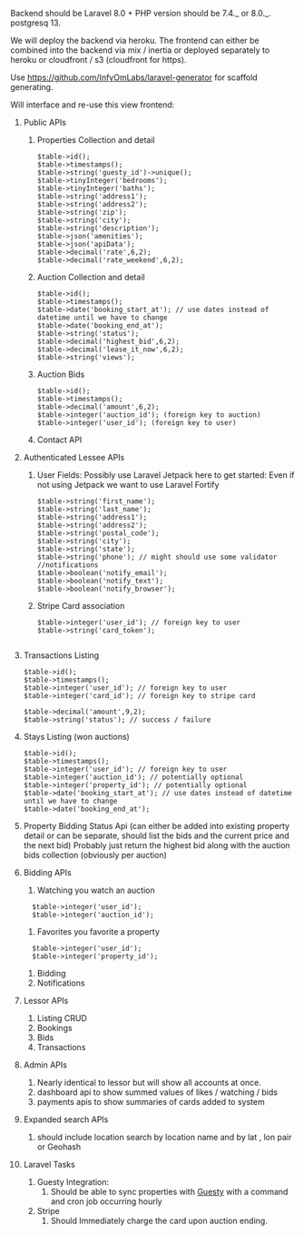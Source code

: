 Backend should be Laravel 8.0 + PHP version should be 7.4._ or 8.0._. postgresq 13.

We will deploy the backend via heroku. The frontend can either be combined into the backend via mix / inertia or deployed separately to heroku or cloudfront / s3 (cloudfront for https).

Use https://github.com/InfyOmLabs/laravel-generator for scaffold generating.

Will interface and re-use this view frontend:

1. Public APIs

   1. Properties Collection and detail


        ```
        $table->id();
        $table->timestamps();
        $table->string('guesty_id')->unique();
        $table->tinyInteger('bedrooms');
        $table->tinyInteger('baths');
        $table->string('address1');
        $table->string('address2');
        $table->string('zip');
        $table->string('city');
        $table->string('description');
        $table->json('amenities');
        $table->json('apiData');
        $table->decimal('rate',6,2);
        $table->decimal('rate_weekend',6,2);
        ```

    1. Auction Collection and detail


        ```
        $table->id();
        $table->timestamps();
        $table->date('booking_start_at'); // use dates instead of datetime until we have to change
        $table->date('booking_end_at');
        $table->string('status');
        $table->decimal('highest_bid',6,2);
        $table->decimal('lease_it_now',6,2);
        $table->string('views');
        ```

    1. Auction Bids


        ```
        $table->id();
        $table->timestamps();
        $table->decimal('amount',6,2);
        $table->integer('auction_id'); (foreign key to auction)
        $table->integer('user_id'); (foreign key to user)
        ```

    1.  Contact API

2. Authenticated Lessee APIs

   1. User Fields:
      Possibly use Laravel Jetpack here to get started:
      Even if not using Jetpack we want to use Laravel Fortify

      ```
      $table->string('first_name');
      $table->string('last_name');
      $table->string('address1');
      $table->string('address2');
      $table->string('postal_code');
      $table->string('city');
      $table->string('state');
      $table->string('phone'); // might should use some validator
      //notifications
      $table->boolean('notify_email');
      $table->boolean('notify_text');
      $table->boolean('notify_browser');
      ```

   1. Stripe Card association

      ```
      $table->integer('user_id'); // foreign key to user
      $table->string('card_token');

      ```


      ```

1.  Transactions Listing

    ```
    $table->id();
    $table->timestamps();
    $table->integer('user_id'); // foreign key to user
    $table->integer('card_id'); // foreign key to stripe card

    $table->decimal('amount',9,2);
    $table->string('status'); // success / failure

    ```

1.  Stays Listing (won auctions)

    ```
    $table->id();
    $table->timestamps();
    $table->integer('user_id'); // foreign key to user
    $table->integer('auction_id'); // potentially optional
    $table->integer('property_id'); // potentially optional
    $table->date('booking_start_at'); // use dates instead of datetime until we have to change
    $table->date('booking_end_at');
    ```

1.  Property Bidding Status Api (can either be added into existing property detail or can be separate, should list the bids and the current price and the next bid)
    Probably just return the highest bid along with the auction bids collection (obviously per auction)

1.  Bidding APIs

    1.  Watching
        you watch an auction

    ```
      $table->integer('user_id');
      $table->integer('auction_id');

    ```

    1.  Favorites
        you favorite a property

    ```
      $table->integer('user_id');
      $table->integer('property_id');

    ```

    1.  Bidding
    1.  Notifications

1.  Lessor APIs
    1.  Listing CRUD
    1.  Bookings
    1.  Bids
    1.  Transactions
1.  Admin APIs
    1.  Nearly identical to lessor but will show all accounts at once.
    1.  dashboard api to show summed values of likes / watching / bids
    1.  payments apis to show summaries of cards added to system
1.  Expanded search APIs
    1.  should include location search by location name and by lat , lon pair or Geohash
1.  Laravel Tasks
    1.  Guesty Integration:
        1. Should be able to sync properties with [Guesty](https://docs.guesty.com/) with a command and cron job occurring hourly
    1.  Stripe
        1. Should Immediately charge the card upon auction ending.
